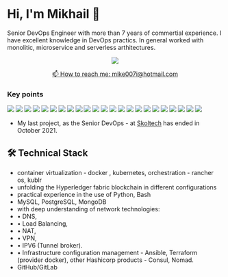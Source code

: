 # Hi, I'm Mikhail 👋
Senior DevOps Engineer with more than 7 years of commertial experience. I have excellent knowledge in DevOps practics.
In general worked with monolitic, microservice and serverless arthitectures.


<p align='center'>
   <a href="https://www.linkedin.com/in/mike-koren/">
       <img src="https://img.shields.io/badge/linkedin-%230077B5.svg?&style=for-the-badge&logo=linkedin&logoColor=white"/>
  
<p align='center'>
   📫 How to reach me: <a href='mailto:mike007i@hotmail.com'>mike007i@hotmail.com</a>



### Key points
<p align='left'>
       <img src="https://img.shields.io/badge/Linux-FCC624?style=for-the-badge&logo=linux&logoColor=black"/>
       <img src="https://img.shields.io/badge/Ubuntu-E95420?style=for-the-badge&logo=ubuntu&logoColor=white"/>
       <img src="https://img.shields.io/badge/Debian-A81D33?style=for-the-badge&logo=debian&logoColor=white"/>
       <img src="https://img.shields.io/badge/mac%20os-000000?style=for-the-badge&logo=apple&logoColor=white"/>
       <img src="https://img.shields.io/badge/Red%20Hat-EE0000?style=for-the-badge&logo=redhat&logoColor=white"/>
       <img src="https://img.shields.io/badge/VIM-%2311AB00.svg?&style=for-the-badge&logo=vim&logoColor=white"/>
       <img src="https://img.shields.io/badge/Raspberry%20Pi-A22846?style=for-the-badge&logo=Raspberry%20Pi&logoColor=white"/>
       <img src="https://img.shields.io/badge/Google_Play-414141?style=for-the-badge&logo=google-play&logoColor=white"/>
       <img src="https://img.shields.io/badge/App_Store-0D96F6?style=for-the-badge&logo=app-store&logoColor=white"/>
       <img src="https://img.shields.io/badge/GNU%20Bash-4EAA25?style=for-the-badge&logo=GNU%20Bash&logoColor=white"/>
       <img src="https://img.shields.io/badge/Telegram-2CA5E0?style=for-the-badge&logo=telegram&logoColor=white"/>
       <img src="https://img.shields.io/badge/Slack-4A154B?style=for-the-badge&logo=slack&logoColor=white"/>
       <img src="https://img.shields.io/badge/PostgreSQL-316192?style=for-the-badge&logo=postgresql&logoColor=white"/>
       <img src="https://img.shields.io/badge/MongoDB-white?style=for-the-badge&logo=mongodb&logoColor=4EA94B"/>
       <img src="https://img.shields.io/badge/Elastic_Search-005571?style=for-the-badge&logo=elasticsearch&logoColor=white"/>
       <img src="https://img.shields.io/badge/Shell_Script-121011?style=for-the-badge&logo=gnu-bash&logoColor=white"/>
       <img src="https://img.shields.io/badge/Git-F05032?style=for-the-badge&logo=git&logoColor=white"/>
       <img src="https://img.shields.io/badge/Nginx-009639?style=for-the-badge&logo=nginx&logoColor=white"/>
       <img src="https://img.shields.io/badge/Ansible-000000?style=for-the-badge&logo=ansible&logoColor=white"/>
       <img src="https://img.shields.io/badge/Jenkins-D24939?style=for-the-badge&logo=Jenkins&logoColor=white"/>
       <img src="https://img.shields.io/badge/Jira-0052CC?style=for-the-badge&logo=Jira&logoColor=white"/>
       <img src="https://img.shields.io/badge/Jira-0052CC?style=for-the-badge&logo=Jira&logoColor=white"/>
       <img src="https://img.shields.io/badge/Kibana-005571?style=for-the-badge&logo=Kibana&logoColor=white"/>
</p>
   
*   My last project, as the Senior DevOps - at [Skoltech](https://www.linkedin.com/school/skolkovo-institute-of-science-and-technology/) has ended in October 2021. 

## 🛠 Technical Stack
*   container virtualization - docker , kubernetes, orchestration - rancher os, kublr 
*   unfolding the Hyperledger fabric blockchain in different configurations
*   practical experience in the use of Python, Bash
*   MySQL, PostgreSQL, MongoDB
*   with deep understanding of network technologies: 
*    • DNS, 
*    • Load Balancing, 
*    • NAT, 
*    • VPN, 
*    • IPV6 (Tunnel broker).
*    • Infrastructure configuration management - Ansible, Terraform (provider docker), other Hashicorp products - Consul, Nomad.
*   GitHub/GitLab



<div align="center" style="margin: 40px 0">
   <a href="https://github.com/Mike007i/github-profile-views-counter">
  
   </a>
</div>
